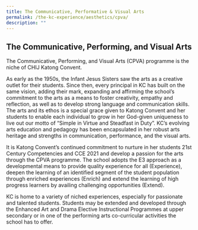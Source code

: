 ```yaml
---
title: The Communicative, Performative & Visual Arts
permalink: /the-kc-experience/aesthetics/cpva/
description: ""
---
```









## The‌ ‌Communicative,‌ ‌Performing,‌ ‌and‌ ‌Visual‌ ‌Arts‌

The Communicative, Performing, and Visual Arts (CPVA) programme is the niche of CHIJ Katong Convent.

As early as the 1950s, the Infant Jesus Sisters saw the arts as a creative outlet for their students. Since then, every principal in KC has built on the same vision, adding their mark, expanding and affirming the school’s commitment to the arts as a means to foster creativity, empathy and reflection, as well as to develop strong language and communication skills. The arts and its ethos is a special grace given to Katong Convent and her students to enable each individual to grow in her God-given uniqueness to live out our motto of “Simple in Virtue and Steadfast in Duty”. KC’s evolving arts education and pedagogy has been encapsulated in her robust arts heritage and strengths in communication, performance, and the visual arts.

It is Katong Convent’s continued commitment to nurture in her students 21st Century Competencies and CCE 2021 and develop a passion for the arts through the CPVA programme. The school adopts the E3 approach as a developmental means to provide quality experience for all (Experience), deepen the learning of an identified segment of the student population through enriched experiences (Enrich) and extend the learning of high progress learners by availing challenging opportunities (Extend).

KC is home to a variety of niched experiences, especially for passionate and talented students. Students may be extended and developed through the Enhanced Art and Drama Elective Instructional Programmes at upper secondary or in one of the performing arts co-curricular activities the school has to offer.